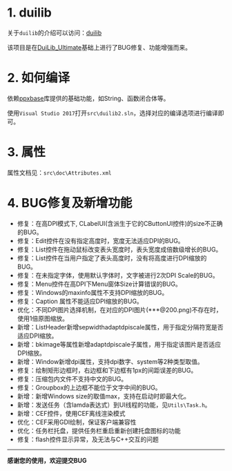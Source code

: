 # 1. duilib
关于`duilib`的介绍可以访问：[duilib](https://github.com/duilib/duilib)

该项目是在[DuiLib_Ultimate](https://github.com/qdtroy/DuiLib_Ultimate)基础上进行了BUG修复、功能增强而来。

# 2. 如何编译
依赖[ppxbase](https://github.com/winsoft666/ppx)库提供的基础功能，如String、函数闭合体等。

使用`Visual Studio 2017`打开`src\duilib2.sln`，选择对应的编译选项进行编译即可。

# 3. 属性
属性文档见：`src\doc\Attributes.xml`

# 4. BUG修复及新增功能

- 修复：在高DPI模式下, CLabelUI(含派生于它的CButtonUI控件)的size不正确的BUG。
- 修复：Edit控件在没有指定高度时，宽度无法适应DPI的BUG。
- 修复：List控件在拖动鼠标改变表头宽度时，表头宽度成倍数级增长的BUG。
- 修复：List控件在当用户指定了表头高度时，没有将高度进行DPI缩放的BUG。
- 修复：在未指定字体，使用默认字体时，文字被进行2次DPI Scale的BUG。
- 修复：Menu控件在高DPI下Menu窗体Size计算错误的BUG。
- 修复：Windows的maxinfo属性不支持DPI缩放的BUG。
- 修复：Caption 属性不能适应DPI缩放的BUG。
- 优化：不同DPI图片选择机制，在对应的DPI图片(***@200.png)不存在时，使用1倍原图缩放。
- 新增：ListHeader新增sepwidthadaptdpiscale属性，用于指定分隔符宽是否适应DPI缩放。
- 新增：bkimage等属性新增adaptdpiscale子属性，用于指定该图片是否适应DPI缩放。
- 新增：Window新增dpi属性，支持dpi数字、system等2种类型取值。
- 修复：绘制矩形边框时，右边框和下边框有1px的间距误差的BUG。
- 修复：压缩包内文件不支持中文的BUG。
- 修复：Groupbox的上边框不能位于文字中间的BUG。
- 新增：新增Windows size的取值max，支持在启动时即最大化。
- 新增：发送任务（含lamda表达式）到UI线程的功能，见`Utils\Task.h`。
- 新增：CEF控件，使用CEF离线渲染模式
- 优化：CEF采用GDI绘制，保证客户端兼容性
- 优化：任务栏托盘，提供任务栏重启重新创建托盘图标的功能
- 修复：flash控件显示异常，及无法与C++交互的问题
-------------------------------
**感谢您的使用，欢迎提交BUG**


